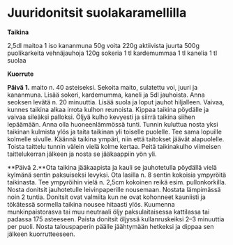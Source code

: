 # Juuridonitsit suolakaramellilla

**Taikina**

2,5dl maitoa
1 iso kananmuna
50g voita
220g aktiivista juurta
500g puolikarkeita vehnäjauhoja
120g sokeria
1 tl kardemummaa
1 tl kanelia
1 tl suolaa

**Kuorrute**



**Päivä 1.** maito n. 40 asteiseksi. Sekoita maito, sulatettu voi, juuri ja kananmuna. Lisää sokeri, kardemumma, kaneli ja 5dl jauhoista. Anna seoksen levätä n. 20 minuuttia. Lisää suola ja loput jauhot hiljalleen. Vaivaa, kunnes taikina alkaa irrota kulhon reunoista. Kippaa taikina pöydälle ja vaivaa sileäksi palloksi. Öljyä kulho kevyesti ja siirrä taikina siihen lepäämään. Anna olla huoneenlämmössä tunti. Tunnin kuluttua nosta yksi taikinan kulmista ylös ja taita taikinan yli toiselle puolelle. Tee sama lopuille kolmelle sivulle. Käännä taikina ympäri, niin että taitokset jäävät alapuolelle. Toista taittelu tunnin välein vielä kolme kertaa. Peitä taikinakulho viimeisen taittelukerran jälkeen ja nosta se jääkaappiin yön yli. 

**Päivä 2.**Ota taikina jääkaapista ja kauli se jauhotetulla pöydällä vielä kylmänä sentin paksuiseksi levyksi. Ota lasilla n. 8 sentin kokoisia ympyröitä taikinasta. Tee ympyröihin vielä n. 2,5cm kokoinen reikä esim. pullonkorkilla. Nosta donitsit jauhotetulle leivinpaperille nousemaan. Nostata lämpimässä noin 2 tuntia. Donitsit ovat valmiita kun ne ovat kohonneet kauniisti ja  tökätessä sormella taikina nousee hitaasti ylös. Kuumenna munkinpaistorasva tai muu neutraali öljy paksulaitaisessa kattilassa tai padassa 175 asteeseen. Paista donitsit öljyssä kullanruskeiksi 2–3 minuuttia per puoli. Nosta talouspaperin päälle jäähtymään hetkeksi ja dippaa sen jälkeen kuorrutteeseen. 